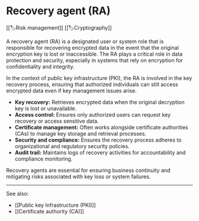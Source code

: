 
# Recovery agent (RA)

[[🏷️Risk management]] [[🏷️Cryptography]]

A recovery agent (RA) is a designated user or system role that is responsible for recovering encrypted data in the event that the original encryption key is lost or inaccessible. The RA plays a critical role in data protection and security, especially in systems that rely on encryption for confidentiality and integrity.

In the context of public key infrastructure (PKI), the RA is involved in the key recovery process, ensuring that authorized individuals can still access encrypted data even if key management issues arise.

- **Key recovery:** Retrieves encrypted data when the original decryption key is lost or unavailable.
- **Access control:** Ensures only authorized users can request key recovery or access sensitive data.
- **Certificate management:** Often works alongside certificate authorities (CAs) to manage key storage and retrieval processes.
- **Security and compliance:** Ensures the recovery process adheres to organizational and regulatory security policies.
- **Audit trail:** Maintains logs of recovery activities for accountability and compliance monitoring.

Recovery agents are essential for ensuring business continuity and mitigating risks associated with key loss or system failures.

---

See also:

- [[Public key Infrastructure (PKI)]]
- [[Certificate authority (CA)]]